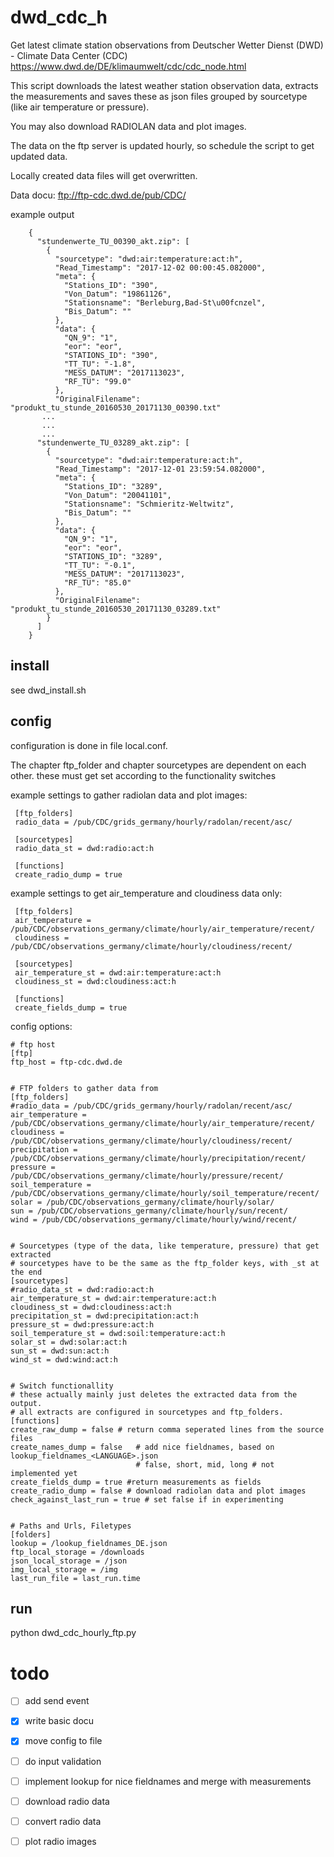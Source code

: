 # dwd_cdc_h

Get latest climate station observations from 
Deutscher Wetter Dienst (DWD) - Climate Data Center (CDC) 
https://www.dwd.de/DE/klimaumwelt/cdc/cdc_node.html

This script downloads the latest weather station observation data, 
extracts the measurements and saves these as json files grouped by 
sourcetype (like air temperature or pressure). 

You may also download RADIOLAN data and plot images.

The data on the ftp server is updated hourly, so schedule the script to get 
updated data. 

Locally created data files will get overwritten. 

Data docu: ftp://ftp-cdc.dwd.de/pub/CDC/

example output

        {
          "stundenwerte_TU_00390_akt.zip": [
            {
              "sourcetype": "dwd:air:temperature:act:h",
              "Read_Timestamp": "2017-12-02 00:00:45.082000",
              "meta": {
                "Stations_ID": "390",
                "Von_Datum": "19861126",
                "Stationsname": "Berleburg,Bad-St\u00fcnzel",
                "Bis_Datum": ""
              },
              "data": {
                "QN_9": "1",
                "eor": "eor",
                "STATIONS_ID": "390",
                "TT_TU": "-1.8",
                "MESS_DATUM": "2017113023",
                "RF_TU": "99.0"
              },
              "OriginalFilename": "produkt_tu_stunde_20160530_20171130_00390.txt"
           ... 
           ... 
           ...      
          "stundenwerte_TU_03289_akt.zip": [
            {
              "sourcetype": "dwd:air:temperature:act:h",
              "Read_Timestamp": "2017-12-01 23:59:54.082000",
              "meta": {
                "Stations_ID": "3289",
                "Von_Datum": "20041101",
                "Stationsname": "Schmieritz-Weltwitz",
                "Bis_Datum": ""
              },
              "data": {
                "QN_9": "1",
                "eor": "eor",
                "STATIONS_ID": "3289",
                "TT_TU": "-0.1",
                "MESS_DATUM": "2017113023",
                "RF_TU": "85.0"
              },
              "OriginalFilename": "produkt_tu_stunde_20160530_20171130_03289.txt"
            }
          ]
        }

## install
see dwd_install.sh

## config
configuration is done in file local.conf. 



 The chapter ftp_folder and chapter sourcetypes are dependent on each other. these must get set according to the
 functionality switches

example settings to gather radiolan data and plot images:
    
     [ftp_folders]
     radio_data = /pub/CDC/grids_germany/hourly/radolan/recent/asc/
    
     [sourcetypes]
     radio_data_st = dwd:radio:act:h
    
     [functions]
     create_radio_dump = true


example settings to get air_temperature and cloudiness data only:
    
     [ftp_folders]
     air_temperature = /pub/CDC/observations_germany/climate/hourly/air_temperature/recent/
     cloudiness = /pub/CDC/observations_germany/climate/hourly/cloudiness/recent/
    
     [sourcetypes]
     air_temperature_st = dwd:air:temperature:act:h
     cloudiness_st = dwd:cloudiness:act:h
    
     [functions]
     create_fields_dump = true

config options:

    # ftp host
    [ftp]
    ftp_host = ftp-cdc.dwd.de
    
    
    # FTP folders to gather data from
    [ftp_folders]
    #radio_data = /pub/CDC/grids_germany/hourly/radolan/recent/asc/
    air_temperature = /pub/CDC/observations_germany/climate/hourly/air_temperature/recent/
    cloudiness = /pub/CDC/observations_germany/climate/hourly/cloudiness/recent/
    precipitation = /pub/CDC/observations_germany/climate/hourly/precipitation/recent/
    pressure = /pub/CDC/observations_germany/climate/hourly/pressure/recent/
    soil_temperature = /pub/CDC/observations_germany/climate/hourly/soil_temperature/recent/
    solar = /pub/CDC/observations_germany/climate/hourly/solar/
    sun = /pub/CDC/observations_germany/climate/hourly/sun/recent/
    wind = /pub/CDC/observations_germany/climate/hourly/wind/recent/
    
    
    # Sourcetypes (type of the data, like temperature, pressure) that get extracted
    # sourcetypes have to be the same as the ftp_folder keys, with _st at the end
    [sourcetypes]
    #radio_data_st = dwd:radio:act:h
    air_temperature_st = dwd:air:temperature:act:h
    cloudiness_st = dwd:cloudiness:act:h
    precipitation_st = dwd:precipitation:act:h
    pressure_st = dwd:pressure:act:h
    soil_temperature_st = dwd:soil:temperature:act:h
    solar_st = dwd:solar:act:h
    sun_st = dwd:sun:act:h
    wind_st = dwd:wind:act:h
    
        
    # Switch functionallity
    # these actually mainly just deletes the extracted data from the output. 
    # all extracts are configured in sourcetypes and ftp_folders.
    [functions]
    create_raw_dump = false # return comma seperated lines from the source files
    create_names_dump = false   # add nice fieldnames, based on lookup_fieldnames_<LANGUAGE>.json
                                # false, short, mid, long # not implemented yet
    create_fields_dump = true #return measurements as fields
    create_radio_dump = false # download radiolan data and plot images
    check_against_last_run = true # set false if in experimenting
    
    
    # Paths and Urls, Filetypes
    [folders]
    lookup = /lookup_fieldnames_DE.json
    ftp_local_storage = /downloads
    json_local_storage = /json
    img_local_storage = /img
    last_run_file = last_run.time




## run
python dwd_cdc_hourly_ftp.py
						
# todo
- [ ] add send event
- [X] write basic docu
- [X] move config to file
- [ ] do input validation
- [ ] implement lookup for nice fieldnames and merge with measurements
- [ ] download radio data
- [ ] convert radio data
- [ ] plot radio images


